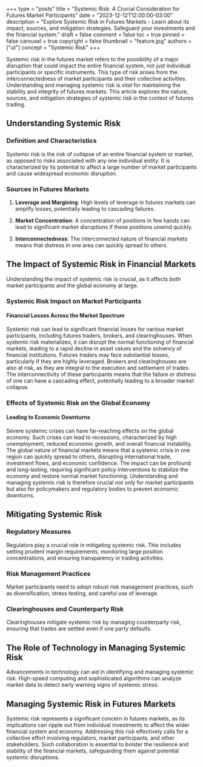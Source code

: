 +++
type = "posts"
title = "Systemic Risk: A Crucial Consideration for Futures Market Participants"
date = "2023-12-12T12:00:00-03:00"
description = "Explore Systemic Risk in Futures Markets - Learn about its impact, sources, and mitigation strategies. Safeguard your investments and the financial system." 
draft = false
comment = false
toc = true
pinned = false
carousel = true
copyright = false
thumbnail = "feature.jpg"
authors = ["ut"]
concept = "Systemic Risk"
+++

Systemic risk in the futures market refers to the possibility of a major
disruption that could impact the entire financial system, not just
individual participants or specific instruments. This type of risk
arises from the interconnectedness of market participants and their
collective activities. Understanding and managing systemic risk is vital
for maintaining the stability and integrity of futures markets. This
article explores the nature, sources, and mitigation strategies of
systemic risk in the context of futures trading.

## Understanding Systemic Risk

### Definition and Characteristics

Systemic risk is the risk of collapse of an entire financial system or
market, as opposed to risks associated with any one individual entity.
It is characterized by its potential to affect a large number of market
participants and cause widespread economic disruption.

### Sources in Futures Markets

1.  **Leverage and Margining**: High levels of leverage in futures
    markets can amplify losses, potentially leading to cascading
    failures.

2.  **Market Concentration**: A concentration of positions in few hands
    can lead to significant market disruptions if these positions
    unwind quickly.

3.  **Interconnectedness**: The interconnected nature of financial
    markets means that distress in one area can quickly spread to
    others.

## The Impact of Systemic Risk in Financial Markets

Understanding the impact of systemic risk is crucial, as it affects both
market participants and the global economy at large.

### Systemic Risk Impact on Market Participants

#### Financial Losses Across the Market Spectrum

Systemic risk can lead to significant financial losses for various
market participants, including futures traders, brokers, and
clearinghouses. When systemic risk materializes, it can disrupt the
normal functioning of financial markets, leading to a rapid decline in
asset values and the solvency of financial institutions. Futures traders
may face substantial losses, particularly if they are highly leveraged.
Brokers and clearinghouses are also at risk, as they are integral to the
execution and settlement of trades. The interconnectivity of these
participants means that the failure or distress of one can have a
cascading effect, potentially leading to a broader market collapse.

### Effects of Systemic Risk on the Global Economy

#### Leading to Economic Downturns

Severe systemic crises can have far-reaching effects on the global
economy. Such crises can lead to recessions, characterized by high
unemployment, reduced economic growth, and overall financial
instability. The global nature of financial markets means that a
systemic crisis in one region can quickly spread to others, disrupting
international trade, investment flows, and economic confidence. The
impact can be profound and long-lasting, requiring significant policy
interventions to stabilize the economy and restore normal market
functioning. Understanding and managing systemic risk is therefore
crucial not only for market participants but also for policymakers and
regulatory bodies to prevent economic downturns.

## Mitigating Systemic Risk

### Regulatory Measures

Regulators play a crucial role in mitigating systemic risk. This
includes setting prudent margin requirements, monitoring large position
concentrations, and ensuring transparency in trading activities.

### Risk Management Practices

Market participants need to adopt robust risk management practices, such
as diversification, stress testing, and careful use of leverage.

### Clearinghouses and Counterparty Risk

Clearinghouses mitigate systemic risk by managing counterparty risk,
ensuring that trades are settled even if one party defaults.

## The Role of Technology in Managing Systemic Risk

Advancements in technology can aid in identifying and managing systemic
risk. High-speed computing and sophisticated algorithms can analyze
market data to detect early warning signs of systemic stress.

## Managing Systemic Risk in Futures Markets

Systemic risk represents a significant concern in futures markets, as
its implications can ripple out from individual investments to affect
the wider financial system and economy. Addressing this risk effectively
calls for a collective effort involving regulators, market participants,
and other stakeholders. Such collaboration is essential to bolster the
resilience and stability of the financial markets, safeguarding them
against potential systemic disruptions.

